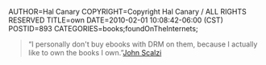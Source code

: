 AUTHOR=Hal Canary
COPYRIGHT=Copyright Hal Canary / ALL RIGHTS RESERVED
TITLE=own
DATE=2010-02-01 10:08:42-06:00 (CST)
POSTID=893
CATEGORIES=books;foundOnTheInternets;

> “I personally don't buy ebooks with DRM on them, because I actually like to own the books I own.”[John Scalzi](http://whatever.scalzi.com/2010/01/30/a-quick-note-on-ebook-pricing/)
